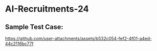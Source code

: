 # AI-Recruitments-24

## Sample Test Case:
https://github.com/user-attachments/assets/b532c054-fef2-4f01-a4ed-44c2116bc77f

